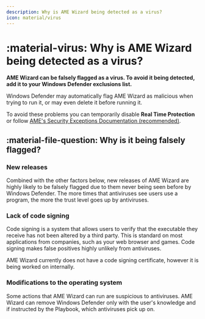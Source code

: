 ```yaml
---
description: Why is AME Wizard being detected as a virus?
icon: material/virus
---
```


# :material-virus: Why is AME Wizard being detected as a virus?

**AME Wizard can be falsely flagged as a virus. To avoid it being detected, add it to your Windows Defender exclusions list.**

Windows Defender may automatically flag AME Wizard as malicious when trying to run it, or may even delete it before running it.

To avoid these problems you can temporarily disable **Real Time Protection** or follow [AME's Security Exceptions Documentation (recommended)](https://docs.ameliorated.io/guides/security-exceptions.html).

## :material-file-question: Why is it being falsely flagged?

### New releases

Combined with the other factors below, new releases of AME Wizard are highly likely to be falsely flagged due to them never being seen before by Windows Defender. The more times that antiviruses see users use a program, the more the trust level goes up by antiviruses.

### Lack of code signing

Code signing is a system that allows users to verify that the executable they receive has not been altered by a third party. This is standard on most applications from companies, such as your web browser and games. Code signing makes false positives highly unlikely from antiviruses.

AME Wizard currently does not have a code signing certificate, however it is being worked on internally.

### Modifications to the operating system

Some actions that AME Wizard can run are suspicious to antiviruses. AME Wizard can remove Windows Defender only with the user's knowledge and if instructed by the Playbook, which antiviruses pick up on.